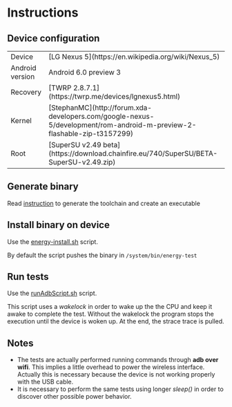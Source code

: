 # Instructions

## Device configuration
<table>
  <tr>
    <td>Device</td>
    <td>[LG Nexus 5](https://en.wikipedia.org/wiki/Nexus_5)</td>
  </tr>
  <tr>
    <td>Android version</td>
    <td>Android 6.0 preview 3</td>
  </tr>
  <tr>
    <td>Recovery</td>
    <td>[TWRP 2.8.7.1](https://twrp.me/devices/lgnexus5.html)</td>
  </tr>
  <tr>
    <td>Kernel</td>
    <td>[StephanMC](http://forum.xda-developers.com/google-nexus-5/development/rom-android-m-preview-2-flashable-zip-t3157299)</td>
  </tr>
  <tr>
    <td>Root</td>
    <td>[SuperSU v2.49 beta](https://download.chainfire.eu/740/SuperSU/BETA-SuperSU-v2.49.zip)</td>
  </tr>
</table>

## Generate binary
Read [instruction](./setup_toolchain.md) to generate the toolchain and create an executable

## Install binary on device
Use the [energy-install.sh](./energy-install.sh) script.

By default the script pushes the binary in `/system/bin/energy-test`

## Run tests
Use the [runAdbScript.sh](./runAdbScript.sh) script.

This script uses a *wakelock* in order to wake up the the CPU and keep it awake to complete the test. Without the wakelock the program stops the execution until the device is woken up. At the end, the strace trace is pulled.

## Notes
* The tests are actually performed running commands through **adb over wifi**. This implies a little overhead to power the wireless interface. Actually this is necessary because the device is not working properly with the USB cable.
* It is necessary to perform the same tests using longer *sleep()* in order to discover other possible power behavior.

